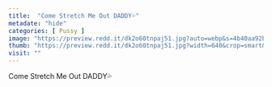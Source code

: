 ```yaml
---
title:  "Come Stretch Me Out DADDY💦"
metadate: "hide"
categories: [ Pussy ]
image: "https://preview.redd.it/dk2o60tnpaj51.jpg?auto=webp&s=4b40aa92bd9fd510c1dcf951514d298d44b14ce5"
thumb: "https://preview.redd.it/dk2o60tnpaj51.jpg?width=640&crop=smart&auto=webp&s=0b9199652953abcd30873d8e01f12499deaef335"
visit: ""
---
```

Come Stretch Me Out DADDY💦
